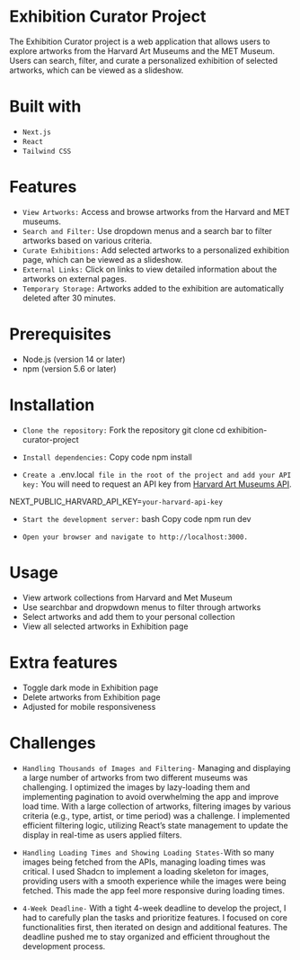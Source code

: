 # Exhibition Curator Project
The Exhibition Curator project is a web application that allows users to explore artworks from the Harvard Art Museums and the MET Museum. Users can search, filter, and curate a personalized exhibition of selected artworks, which can be viewed as a slideshow.

# Built with 
- `Next.js`
- `React`
- `Tailwind CSS`

# Features
- `View Artworks:` Access and browse artworks from the Harvard and MET museums.
- `Search and Filter:` Use dropdown menus and a search bar to filter artworks based on various criteria.
- `Curate Exhibitions:` Add selected artworks to a personalized exhibition page, which can be viewed as a slideshow.
- `External Links:` Click on links to view detailed information about the artworks on external pages.
- `Temporary Storage:` Artworks added to the exhibition are automatically deleted after 30 minutes.

# Prerequisites
- Node.js (version 14 or later)
- npm (version 5.6 or later)

# Installation
- `Clone the repository:`
Fork the repository
git clone <repository-url>
cd exhibition-curator-project

- `Install dependencies:`
Copy code
npm install

- `Create a `.env.local` file in the root of the project and add your API key:`
You will need to request an API key from [Harvard Art Museums API](https://harvardartmuseums.org/collections/api).

NEXT_PUBLIC_HARVARD_API_KEY=`your-harvard-api-key`

- `Start the development server:`
bash
Copy code
npm run dev

- `Open your browser and navigate to http://localhost:3000.`

# Usage
- View artwork collections from Harvard and Met Museum
- Use searchbar and dropwdown menus to filter through artworks
- Select artworks and add them to your personal collection
- View all selected artworks in Exhibition page

# Extra features
- Toggle dark mode in Exhibition page
- Delete artworks from Exhibition page
- Adjusted for mobile responsiveness

# Challenges
- `Handling Thousands of Images and Filtering-` Managing and displaying a large number of artworks from two different museums was challenging. I optimized the images by lazy-loading them and implementing pagination to avoid overwhelming the app and improve load time. With a large collection of artworks, filtering images by various criteria (e.g., type, artist, or time period) was a challenge. I implemented efficient filtering logic, utilizing React’s state management to update the display in real-time as users applied filters.

- `Handling Loading Times and Showing Loading States-`With so many images being fetched from the APIs, managing loading times was critical. I used Shadcn to implement a loading skeleton for images, providing users with a smooth experience while the images were being fetched. This made the app feel more responsive during loading times.

- `4-Week Deadline-` With a tight 4-week deadline to develop the project, I had to carefully plan the tasks and prioritize features. I focused on core functionalities first, then iterated on design and additional features. The deadline pushed me to stay organized and efficient throughout the development process.